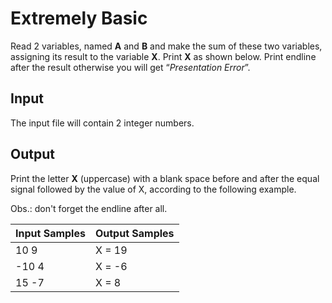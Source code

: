 # Extremely Basic
Read 2 variables, named **A** and **B** and make the sum of these two variables, assigning its result to the variable **X**. Print **X** as shown below. Print endline after the result otherwise you will get “*Presentation Error*”.

## Input
The input file will contain 2 integer numbers.

## Output
Print the letter **X** (uppercase) with a blank space before and after the equal signal followed by the value of X, according to the following example.

Obs.: don't forget the endline after all.

| Input Samples | Output Samples |
|---------------|----------------|
| 10 9          | X = 19         |
| -10 4         | X = -6         |
| 15 -7         | X = 8          |